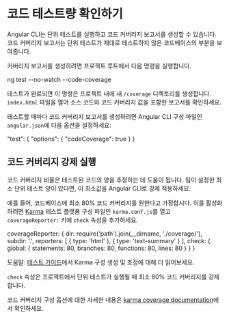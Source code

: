 # 코드 테스트량 확인하기

Angular CLI는 단위 테스트를 실행하고 코드 커버리지 보고서를 생성할 수 있습니다.
코드 커버리지 보고서는 단위 테스트가 제대로 테스트하지 않은 코드베이스의 부분을 보여줍니다.

커버리지 보고서를 생성하려면 프로젝트 루트에서 다음 명령을 실행합니다.

<docs-code language="shell">
ng test --no-watch --code-coverage
</docs-code>

테스트가 완료되면 이 명령은 프로젝트 내에 새 `/coverage` 디렉토리를 생성합니다.
`index.html` 파일을 열어 소스 코드와 코드 커버리지 값을 포함한 보고서를 확인하세요.

테스트할 때마다 코드 커버리지 보고서를 생성하려면 Angular CLI 구성 파일인 `angular.json`에 다음 옵션을 설정하세요:

<docs-code language="json">
"test": {
  "options": {
    "codeCoverage": true
  }
}
</docs-code>

## 코드 커버리지 강제 실행

코드 커버리지 비율은 테스트된 코드의 양을 추정하는 데 도움이 됩니다.
팀이 설정한 최소 단위 테스트 양이 있다면, 이 최소값을 Angular CLI로 강제 적용하세요.

예를 들어, 코드베이스에 최소 80% 코드 커버리지를 원한다고 가정합시다.
이를 활성화하려면 [Karma](https://karma-runner.github.io) 테스트 플랫폼 구성 파일인 `karma.conf.js`를 열고 `coverageReporter:` 키에 `check` 속성을 추가하세요.

<docs-code language="javascript">
coverageReporter: {
  dir: require('path').join(__dirname, './coverage/<project-name>'),
  subdir: '.',
  reporters: [
    { type: 'html' },
    { type: 'text-summary' }
  ],
  check: {
    global: {
      statements: 80,
      branches: 80,
      functions: 80,
      lines: 80
    }
  }
}
</docs-code>

도움말: [테스트 가이드](guide/testing#configuration)에서 Karma 구성 생성 및 조정에 대해 더 읽어보세요.

`check` 속성은 프로젝트에서 단위 테스트가 실행될 때 최소 80% 코드 커버리지를 강제합니다.

코드 커버리지 구성 옵션에 대한 자세한 내용은 [karma coverage documentation](https://github.com/karma-runner/karma-coverage/blob/master/docs/configuration.md)에서 확인하세요.